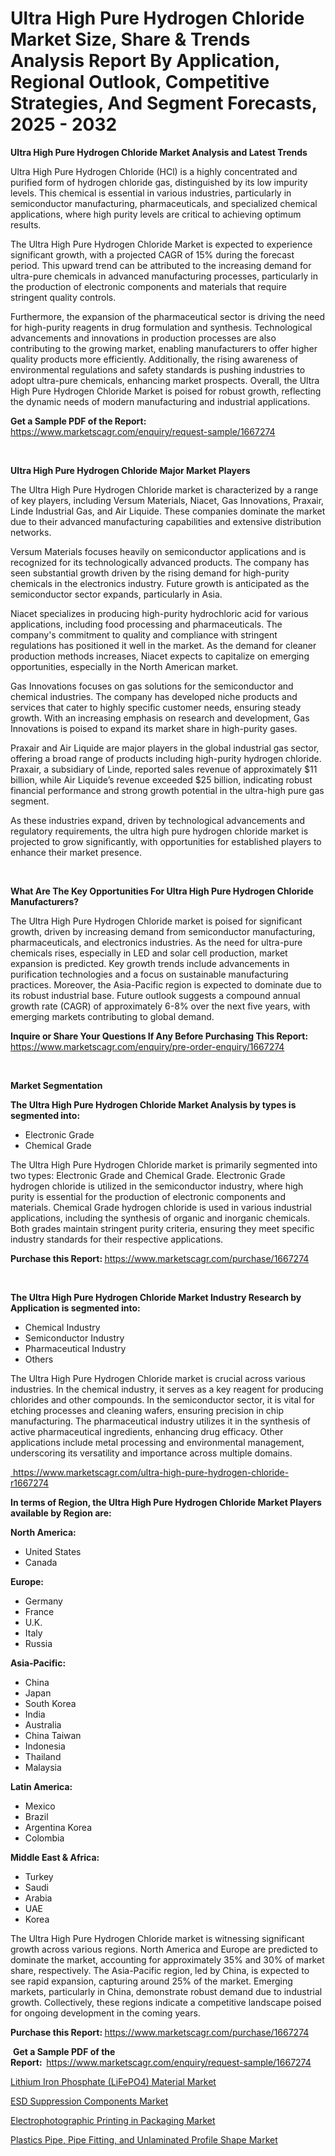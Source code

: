 <p><h1>Ultra High Pure Hydrogen Chloride Market Size, Share & Trends Analysis Report By Application, Regional Outlook, Competitive Strategies, And Segment Forecasts, 2025 - 2032</h1></p><p><strong>Ultra High Pure Hydrogen Chloride Market Analysis and Latest Trends</strong></p>
<p><p>Ultra High Pure Hydrogen Chloride (HCl) is a highly concentrated and purified form of hydrogen chloride gas, distinguished by its low impurity levels. This chemical is essential in various industries, particularly in semiconductor manufacturing, pharmaceuticals, and specialized chemical applications, where high purity levels are critical to achieving optimum results.</p><p>The Ultra High Pure Hydrogen Chloride Market is expected to experience significant growth, with a projected CAGR of 15% during the forecast period. This upward trend can be attributed to the increasing demand for ultra-pure chemicals in advanced manufacturing processes, particularly in the production of electronic components and materials that require stringent quality controls.</p><p>Furthermore, the expansion of the pharmaceutical sector is driving the need for high-purity reagents in drug formulation and synthesis. Technological advancements and innovations in production processes are also contributing to the growing market, enabling manufacturers to offer higher quality products more efficiently. Additionally, the rising awareness of environmental regulations and safety standards is pushing industries to adopt ultra-pure chemicals, enhancing market prospects. Overall, the Ultra High Pure Hydrogen Chloride Market is poised for robust growth, reflecting the dynamic needs of modern manufacturing and industrial applications.</p></p>
<p><strong>Get a Sample PDF of the Report:&nbsp;</strong> <a href="https://www.marketscagr.com/enquiry/request-sample/1667274?utm_campaign=2115&utm_medium=2&utm_source=Github&utm_content=ia&utm_term=02042025&utm_id=ultra-high-pure-hydrogen-chloride">https://www.marketscagr.com/enquiry/request-sample/1667274</a></p>
<p>&nbsp;</p>
<p><strong>Ultra High Pure Hydrogen Chloride Major Market Players</strong></p>
<p><p>The Ultra High Pure Hydrogen Chloride market is characterized by a range of key players, including Versum Materials, Niacet, Gas Innovations, Praxair, Linde Industrial Gas, and Air Liquide. These companies dominate the market due to their advanced manufacturing capabilities and extensive distribution networks.</p><p>Versum Materials focuses heavily on semiconductor applications and is recognized for its technologically advanced products. The company has seen substantial growth driven by the rising demand for high-purity chemicals in the electronics industry. Future growth is anticipated as the semiconductor sector expands, particularly in Asia.</p><p>Niacet specializes in producing high-purity hydrochloric acid for various applications, including food processing and pharmaceuticals. The company's commitment to quality and compliance with stringent regulations has positioned it well in the market. As the demand for cleaner production methods increases, Niacet expects to capitalize on emerging opportunities, especially in the North American market.</p><p>Gas Innovations focuses on gas solutions for the semiconductor and chemical industries. The company has developed niche products and services that cater to highly specific customer needs, ensuring steady growth. With an increasing emphasis on research and development, Gas Innovations is poised to expand its market share in high-purity gases.</p><p>Praxair and Air Liquide are major players in the global industrial gas sector, offering a broad range of products including high-purity hydrogen chloride. Praxair, a subsidiary of Linde, reported sales revenue of approximately $11 billion, while Air Liquide’s revenue exceeded $25 billion, indicating robust financial performance and strong growth potential in the ultra-high pure gas segment.</p><p>As these industries expand, driven by technological advancements and regulatory requirements, the ultra high pure hydrogen chloride market is projected to grow significantly, with opportunities for established players to enhance their market presence.</p></p>
<p>&nbsp;</p>
<p><strong>What Are The Key Opportunities For Ultra High Pure Hydrogen Chloride Manufacturers?</strong></p>
<p><p>The Ultra High Pure Hydrogen Chloride market is poised for significant growth, driven by increasing demand from semiconductor manufacturing, pharmaceuticals, and electronics industries. As the need for ultra-pure chemicals rises, especially in LED and solar cell production, market expansion is predicted. Key growth trends include advancements in purification technologies and a focus on sustainable manufacturing practices. Moreover, the Asia-Pacific region is expected to dominate due to its robust industrial base. Future outlook suggests a compound annual growth rate (CAGR) of approximately 6-8% over the next five years, with emerging markets contributing to global demand.</p></p>
<p><strong>Inquire or Share Your Questions If Any Before Purchasing This Report:</strong> <a href="https://www.marketscagr.com/enquiry/pre-order-enquiry/1667274?utm_campaign=2115&utm_medium=2&utm_source=Github&utm_content=ia&utm_term=02042025&utm_id=ultra-high-pure-hydrogen-chloride">https://www.marketscagr.com/enquiry/pre-order-enquiry/1667274</a></p>
<p>&nbsp;</p>
<p><strong>Market Segmentation</strong></p>
<p><strong>The Ultra High Pure Hydrogen Chloride Market Analysis by types is segmented into:</strong></p>
<p><ul><li>Electronic Grade</li><li>Chemical Grade</li></ul></p>
<p><p>The Ultra High Pure Hydrogen Chloride market is primarily segmented into two types: Electronic Grade and Chemical Grade. Electronic Grade hydrogen chloride is utilized in the semiconductor industry, where high purity is essential for the production of electronic components and materials. Chemical Grade hydrogen chloride is used in various industrial applications, including the synthesis of organic and inorganic chemicals. Both grades maintain stringent purity criteria, ensuring they meet specific industry standards for their respective applications.</p></p>
<p><strong>Purchase this Report:&nbsp;</strong><a href="https://www.marketscagr.com/purchase/1667274?utm_campaign=2115&utm_medium=2&utm_source=Github&utm_content=ia&utm_term=02042025&utm_id=ultra-high-pure-hydrogen-chloride">https://www.marketscagr.com/purchase/1667274</a></p>
<p>&nbsp;</p>
<p><strong>The Ultra High Pure Hydrogen Chloride Market Industry Research by Application is segmented into:</strong></p>
<p><ul><li>Chemical Industry</li><li>Semiconductor Industry</li><li>Pharmaceutical Industry</li><li>Others</li></ul></p>
<p><p>The Ultra High Pure Hydrogen Chloride market is crucial across various industries. In the chemical industry, it serves as a key reagent for producing chlorides and other compounds. In the semiconductor sector, it is vital for etching processes and cleaning wafers, ensuring precision in chip manufacturing. The pharmaceutical industry utilizes it in the synthesis of active pharmaceutical ingredients, enhancing drug efficacy. Other applications include metal processing and environmental management, underscoring its versatility and importance across multiple domains.</p></p>
<p><a href="https://www.marketscagr.com/ultra-high-pure-hydrogen-chloride-r1667274?utm_campaign=2115&utm_medium=2&utm_source=Github&utm_content=ia&utm_term=02042025&utm_id=ultra-high-pure-hydrogen-chloride">&nbsp;https://www.marketscagr.com/ultra-high-pure-hydrogen-chloride-r1667274</a></p>
<p><strong>In terms of Region, the Ultra High Pure Hydrogen Chloride Market Players available by Region are:</strong></p>
<p>
    <p> <strong> North America: </strong>
        <ul>
            <li>United States</li>
            <li>Canada</li>
        </ul>
        </p> 
    <p> <strong> Europe: </strong>
        <ul>
            <li>Germany</li>
            <li>France</li>
            <li>U.K.</li>
            <li>Italy</li>
            <li>Russia</li>
        </ul>
        </p> 
    <p> <strong> Asia-Pacific: </strong>
        <ul>
            <li>China</li>
            <li>Japan</li>
            <li>South Korea</li>
            <li>India</li>
            <li>Australia</li>
            <li>China Taiwan</li>
            <li>Indonesia</li>
            <li>Thailand</li>
            <li>Malaysia</li>
        </ul>
        </p> 
    <p> <strong> Latin America: </strong>
        <ul>
            <li>Mexico</li>
            <li>Brazil</li>
            <li>Argentina Korea</li>
            <li>Colombia</li>
        </ul>
        </p> 
    <p> <strong> Middle East & Africa: </strong>
        <ul>
            <li>Turkey</li>
            <li>Saudi</li>
            <li>Arabia</li>
            <li>UAE</li>
            <li>Korea</li>
        </ul>
    </p>
    </p>
<p><p>The Ultra High Pure Hydrogen Chloride market is witnessing significant growth across various regions. North America and Europe are predicted to dominate the market, accounting for approximately 35% and 30% of market share, respectively. The Asia-Pacific region, led by China, is expected to see rapid expansion, capturing around 25% of the market. Emerging markets, particularly in China, demonstrate robust demand due to industrial growth. Collectively, these regions indicate a competitive landscape poised for ongoing development in the coming years.</p></p>
<p><strong>Purchase this Report: </strong><a href="https://www.marketscagr.com/purchase/1667274?utm_campaign=2115&utm_medium=2&utm_source=Github&utm_content=ia&utm_term=02042025&utm_id=ultra-high-pure-hydrogen-chloride">https://www.marketscagr.com/purchase/1667274</a></p>
<p>&nbsp;<strong>Get a Sample PDF of the Report:&nbsp;&nbsp;</strong><a href="https://www.marketscagr.com/enquiry/request-sample/1667274?utm_campaign=2115&utm_medium=2&utm_source=Github&utm_content=ia&utm_term=02042025&utm_id=ultra-high-pure-hydrogen-chloride">https://www.marketscagr.com/enquiry/request-sample/1667274</a></p>
<p><strong></strong></p>
<p><p><a href="https://github.com/suzorfazlikb/Market-Research-Report-List-1/blob/main/lithium-iron-phosphate-lifepo4-material-market.md?utm_campaign=2115&utm_medium=2&utm_source=Github&utm_content=ia&utm_term=02042025&utm_id=ultra-high-pure-hydrogen-chloride">Lithium Iron Phosphate (LiFePO4) Material Market</a></p><p><a href="https://github.com/sionepeppess/Market-Research-Report-List-1/blob/main/esd-suppression-components-market.md?utm_campaign=2115&utm_medium=2&utm_source=Github&utm_content=ia&utm_term=02042025&utm_id=ultra-high-pure-hydrogen-chloride">ESD Suppression Components Market</a></p><p><a href="https://github.com/joannesouthgate/Market-Research-Report-List-6/blob/main/electrophotographic-printing-in-packaging-market.md?utm_campaign=2115&utm_medium=2&utm_source=Github&utm_content=ia&utm_term=02042025&utm_id=ultra-high-pure-hydrogen-chloride">Electrophotographic Printing in Packaging Market</a></p><p><a href="https://github.com/sofayahoo2023/Market-Research-Report-List-7/blob/main/plastics-pipe-pipe-fitting-and-unlaminated-profile-shape-market.md?utm_campaign=2115&utm_medium=2&utm_source=Github&utm_content=ia&utm_term=02042025&utm_id=ultra-high-pure-hydrogen-chloride">Plastics Pipe, Pipe Fitting, and Unlaminated Profile Shape Market</a></p></p>